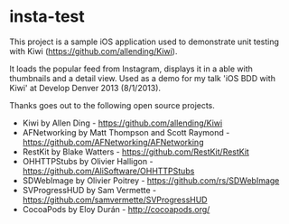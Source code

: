 insta-test
==========

This project is a sample iOS application used to demonstrate unit testing with Kiwi (https://github.com/allending/Kiwi).

It loads the popular feed from Instagram, displays it in a able with thumbnails and a detail view. Used as a demo for my talk 'iOS BDD with Kiwi' at Develop Denver 2013 (8/1/2013).

Thanks goes out to the following open source projects.

* Kiwi by Allen Ding - https://github.com/allending/Kiwi
* AFNetworking by Matt Thompson and Scott Raymond - https://github.com/AFNetworking/AFNetworking
* RestKit by Blake Watters - https://github.com/RestKit/RestKit
* OHHTTPStubs by Olivier Halligon - https://github.com/AliSoftware/OHHTTPStubs
* SDWebImage by Olivier Poitrey - https://github.com/rs/SDWebImage
* SVProgressHUD by Sam Vermette - https://github.com/samvermette/SVProgressHUD
* CocoaPods by Eloy Durán - http://cocoapods.org/


